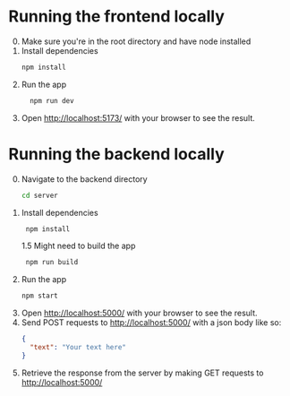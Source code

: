 # Running the frontend locally
0. Make sure you're in the root directory and have node installed
1. Install dependencies
   ```bash
   npm install
   ```
2. Run the app
   ```bash
     npm run dev
   ```
3. Open [http://localhost:5173/](http://localhost:5173/) with your browser to see the result.

# Running the backend locally

0. Navigate to the backend directory
   ```bash
   cd server
   ```
1. Install dependencies
   ```bash
    npm install
   ```
   1.5 Might need to build the app
   ```bash
    npm run build
   ```
2. Run the app
   ```bash
   npm start
   ```
3. Open [http://localhost:5000/](http://localhost:5000/) with your browser to see the result.
4. Send POST requests to [http://localhost:5000/](http://localhost:5000/) with a json body like so:
   ```json
   {
     "text": "Your text here"
   }
   ```
5. Retrieve the response from the server by making GET requests to [http://localhost:5000/](http://localhost:5000/)

